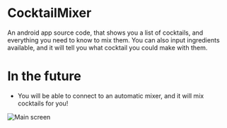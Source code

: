 # CocktailMixer

An android app source code, that shows you a list of cocktails, and everything you need to know to mix them. You can also input ingredients available, and it will tell you what cocktail you could make with them.

# In the future

- You will be able to connect to an automatic mixer, and it will mix cocktails for you!


![Main screen](https://i.imgur.com/KYwaZlM.png)
